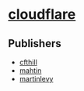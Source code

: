 # [cloudflare](https://pypi.org/project/cloudflare)



## Publishers
- [cfthill](https://pypi.org/user/cfthill)
- [mahtin](https://pypi.org/user/mahtin)
- [martinlevy](https://pypi.org/user/martinlevy)


